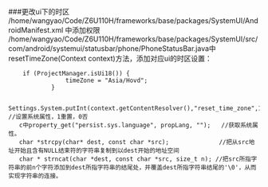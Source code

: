###更改ui下的时区
   /home/wangyao/Code/Z6U110H/frameworks/base/packages/SystemUI/AndroidManifest.xml 中添加权限
         <uses-permission android:name="android.permission.SET_TIME_ZONE" />
   /home/wangyao/Code/Z6U110H/frameworks/base/packages/SystemUI/src/com/android/systemui/statusbar/phone/PhoneStatusBar.java中
   resetTimeZone(Context context)方法，添加对应ui的时区设置：
```
    if (ProjectManager.isUi18()) {
                timeZone = "Asia/Hovd";
            }
```
```
   Settings.System.putInt(context.getContentResolver(),"reset_time_zone",1); //设置系统属性，1重置，0否
   c中property_get("persist.sys.language", propLang, "");   //获取系统属性。
   char *strcpy(char* dest, const char *src);              //把从src地址开始且含有NULL结束符的字符串复制到以dest开始的地址空间
   char * strncat(char *dest, const char *src, size_t n); //把src所指字符串的前n个字符添加到dest所指字符串的结尾处，并覆盖dest所指字符串结尾的'\0'，从而实现字符串的连接。
```
